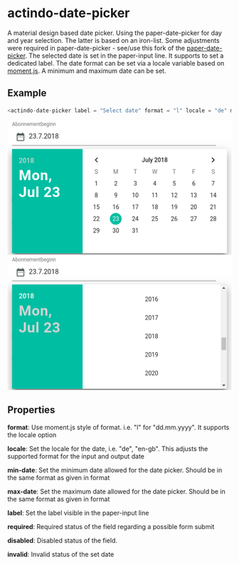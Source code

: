# actindo-date-picker
A material design based date picker. Using the paper-date-picker
for day and year selection. The latter is based on an iron-list.
Some adjustments were required in paper-date-picker - see/use this 
fork of the [paper-date-picker](https://github.com/ActindoElements/paper-date-picker).
The selected date is set in the paper-input line. It supports to
set a dedicated label. The date format can be set via a locale
variable based on [moment.js](https://momentjs.com/). A minimum
and maximum date can be set.


## Example
```javascript
<actindo-date-picker label = "Select date" format = "l" locale = "de" min-date = "01.01.2018" max-date = "31.12.2018" disabled = "[[disabled]]" required = "[[required]]" invalid = "{{invalid}}" ></actindo-date-picker>
```

![Example day](https://raw.githubusercontent.com/ActindoElements/actindo-date-picker/master/example/example_day.png)
![Example day](https://raw.githubusercontent.com/ActindoElements/actindo-date-picker/master/example/example_year.png)
## Properties

**format**:
Use moment.js style of format. i.e. "l" for "dd.mm.yyyy". It supports the locale option

**locale**:
Set the locale for the date, i.e. "de", "en-gb". This adjusts the supported format for the input and output date

**min-date**:
Set the minimum date allowed for the date picker. Should be in the same format as given in format

**max-date**:
Set the maximum date allowed for the date picker. Should be in the same format as given in format

**label**:
Set the label visible in the paper-input line

**required**:
Required status of the field regarding a possible form submit

**disabled**:
Disabled status of the field.

**invalid**:
Invalid status of the set date
